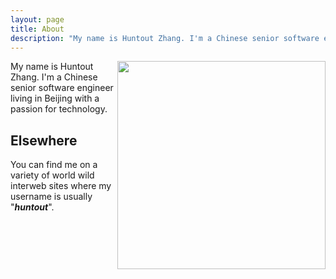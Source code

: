 ```yaml
---
layout: page
title: About
description: "My name is Huntout Zhang. I'm a Chinese senior software engineer living in Beijing with a passion for technology."
---
```


<img src="/img/huntout.png" width="333" height="333" align="right">

My name is Huntout Zhang. I'm a Chinese senior software engineer living in Beijing with a passion for technology.

## Elsewhere

You can find me on a variety of world wild interweb sites where my username is usually "***huntout***".

<div style="font-size: 68px">
  <a href="http://weibo.com/huntout"             ><i class="fa fa-fw fa-weibo"          ></i></a>
  <a href="http://twitter.com/huntout"           ><i class="fa fa-fw fa-twitter"        ></i></a>
  <a href="https://github.com/huntout"           ><i class="fa fa-fw fa-github"         ></i></a>
  <a href="http://instagram.com/huntout"         ><i class="fa fa-fw fa-instagram"      ></i></a>
  <a href="http://www.flickr.com/photos/huntout/"><i class="fa fa-fw fa-flickr"         ></i></a>
  <a href="http://www.facebook.com/huntout"      ><i class="fa fa-fw fa-facebook-square"></i></a>
</div>
